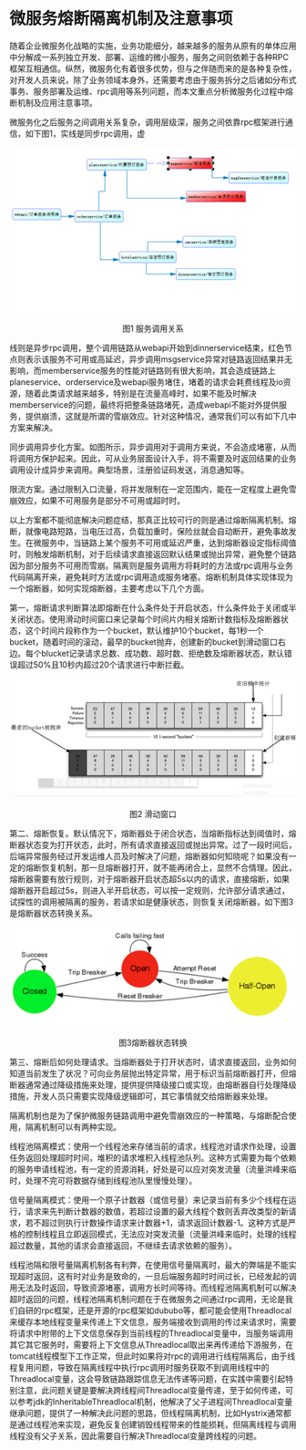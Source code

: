 # 微服务熔断隔离机制及注意事项

  随着企业微服务化战略的实施，业务功能细分，越来越多的服务从原有的单体应用中分解成一系列独立开发、部署、运维的微小服务，服务之间则依赖于各种RPC框架互相通信。纵然，微服务化有着很多优势，但与之伴随而来的是各种复杂性，对开发人员来说，除了业务领域本身外，还需要考虑由于服务拆分之后诸如分布式事务、服务部署及运维、rpc调用等系列问题，而本文重点分析微服务化过程中熔断机制及应用注意事项。
  
微服务化之后服务之间调用关系复杂，调用层级深，服务之间依靠rpc框架进行通信，如下图1，实线是同步rpc调用，虚

![](/articles/201808/images/articles7/images7.1.png)

<p align="center">图1 服务调用关系</p>

线则是异步rpc调用，整个调用链路从webapi开始到dinnerservice结束，红色节点则表示该服务不可用或高延迟，异步调用msgservice异常对链路返回结果并无影响，而memberservice服务的性能对链路则有很大影响，其会造成链路上planeservice、orderservice及webapi服务堵住，堵着的请求会耗费线程及io资源，随着此类请求越来越多，特别是在流量高峰时，如果不能及时解决memberservice的问题，最终将把整条链路堵死，造成webapi不能对外提供服务，提供崩溃，这就是所谓的雪崩效应。针对这种情况，通常我们可以有如下几中方案来解决。

同步调用异步化方案。如图所示，异步调用对于调用方来说，不会造成堵塞，从而将调用方保护起来。因此，可从业务层面设计入手，将不需要及时返回结果的业务调用设计成异步来调用。典型场景，注册验证码发送，消息通知等。

限流方案。通过限制入口流量，将并发限制在一定范围内，能在一定程度上避免雪崩效应，如果不可用服务是部分不可用或超时时。

以上方案都不能彻底解决问题症结，那真正比较可行的则是通过熔断隔离机制。熔断，就像电路短路，当电压过高，负载加重时，保险丝就会自动断开，避免事故发生。在微服务中，当链路上某个服务不可用或延迟严重，达到熔断器设定指标阈值时，则触发熔断机制，对于后续请求直接返回默认结果或抛出异常，避免整个链路因为部分服务不可用而雪崩。隔离则是服务调用方将耗时的方法或rpc调用与业务代码隔离开来，避免耗时方法或rpc调用造成服务堵塞。熔断机制具体实现体现为一个熔断器，如何实现熔断器，主要考虑以下几个方面。

第一，熔断请求判断算法即熔断在什么条件处于开启状态，什么条件处于关闭或半关闭状态。使用滑动时间窗口来记录每个时间片内相关熔断计数指标及熔断器状态，这个时间片段称作为一个bucket，默认维护10个bucket，每1秒一个bucket，随着时间的滚动，最早的bucket抛弃，创建新的bucket到滑动窗口右边。每个blucket记录请求总数、成功数、超时数、拒绝数及熔断器状态，默认错误超过50%且10秒内超过20个请求进行中断拦截。

![](/articles/201808/images/articles7/images7.2.png)

<p align="center">图2 滑动窗口</p>

 第二、熔断恢复。默认情况下，熔断器处于闭合状态，当熔断指标达到阈值时，熔断器状态变为打开状态，此时，所有请求直接返回或抛出异常。过了一段时间后，后端异常服务经过开发运维人员及时解决了问题，熔断器如何知晓呢？如果没有一定的熔断恢复机制，那一旦熔断器打开，就不能再闭合上，显然不合情理。因此，熔断器需要有放行规则，对于熔断器开启状态超5s以内的请求，直接熔断，如果熔断器开启超过5s，则进入半开启状态，可以按一定规则，允许部分请求通过，试探性的调用被隔离的服务，若请求如是健康状态，则恢复关闭熔断器，如下图3是熔断器状态转换关系。
 
 ![](/articles/201808/images/articles7/images7.3.png)
 
 <p align="center">图3熔断器状态转换</p>

 第三、熔断后如何处理请求。当熔断器处于打开状态时，请求直接返回，业务如何知道当前发生了状况？可向业务层抛出特定异常，用于标识当前熔断器打开，但熔断器通常通过降级措施来处理，提供提供降级接口或实现，由熔断器自行处理降级措施，开发人员只需要实现降级逻辑即可，其它事情就交给熔断器来处理。
 
隔离机制也是为了保护微服务链路调用中避免雪崩效应的一种策略，与熔断配合使用，隔离机制可以有两种实现。

线程池隔离模式：使用一个线程池来存储当前的请求，线程池对请求作处理，设置任务返回处理超时时间，堆积的请求堆积入线程池队列。这种方式需要为每个依赖的服务申请线程池，有一定的资源消耗，好处是可以应对突发流量（流量洪峰来临时，处理不完可将数据存储到线程池队里慢慢处理）。

信号量隔离模式：使用一个原子计数器（或信号量）来记录当前有多少个线程在运行，请求来先判断计数器的数值，若超过设置的最大线程个数则丢弃改类型的新请求，若不超过则执行计数操作请求来计数器+1，请求返回计数器-1。这种方式是严格的控制线程且立即返回模式，无法应对突发流量（流量洪峰来临时，处理的线程超过数量，其他的请求会直接返回，不继续去请求依赖的服务）。

线程池隔和限号量隔离机制各有利弊，在使用信号量隔离时，最大的弊端是不能实现超时返回，这有时对业务是致命的，一旦后端服务超时时间过长，已经发起的调用无法及时返回，导致资源堵塞，调用方长时间等待。而线程池隔离机制可以解决超时返回的问题，线程池隔离机制问题在于在微服务之间通过rpc调用，无论是我们自研的rpc框架，还是开源的rpc框架如dububo等，都可能会使用Threadlocal来缓存本地线程变量来传递上下文信息，服务端接收到调用的传过来请求时，需要将请求中附带的上下文信息保存到当前线程的Threadlocal变量中，当服务端调用其它其它服务时，需要将上下文信息从Threadlocal取出来再传递给下游服务，在tomcat线程模型下工作正常，但此时如果将对rpc的调用进行线程隔离后，由于线程复用问题，导致在隔离线程中执行rpc调用时服务获取不到调用线程中的Threadlocal变量，这会导致链路跟踪信息无法传递等问题，在实践中需要引起特别注意，此问题关键是要解决跨线程间Threadlocal变量传递，至于如何传递，可以参考jdk的InheritableThreadlocal机制，他解决了父子进程间Threadlocal变量继承问题，提供了一种解决此问题的思路，但线程隔离机制，比如Hystrix通常都是通过线程池来实现，避免反复创建销毁线程带来的性能损耗，但隔离线程与调用线程没有父子关系，因此需要自行解决Threadlocal变量跨线程的问题。

 